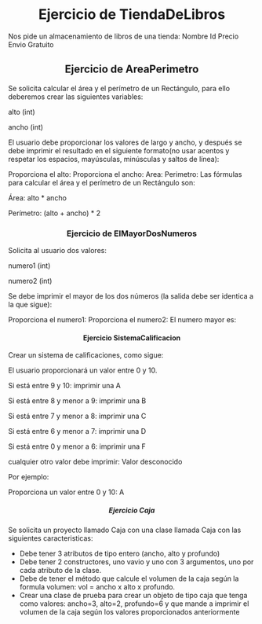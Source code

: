 <h1 align="center">Ejercicio de TiendaDeLibros</h1>

Nos pide un almacenamiento de libros de una tienda:
 Nombre
  Id
  Precio
  Envio Gratuito

<h2 align="center">Ejercicio de AreaPerimetro</h2>
 
Se solicita calcular el área y el perímetro de un Rectángulo, para ello deberemos crear las siguientes variables:

alto (int)

ancho (int)

El usuario debe proporcionar los valores de largo y ancho, y después se debe imprimir el resultado en el siguiente formato(no usar acentos y respetar los espacios, mayúsculas, minúsculas y saltos de línea):

Proporciona el alto:
Proporciona el ancho:
Area: <area>
Perimetro: <perimetro>
Las fórmulas para calcular el área y el perímetro de un Rectángulo son:

Área: alto * ancho

Perímetro: (alto + ancho) * 2

<h3 align="center">Ejercicio de ElMayorDosNumeros</h3>

Solicita al usuario dos valores:

numero1 (int)

numero2 (int)

Se debe imprimir el mayor de los dos números (la salida debe ser identica a la que sigue):

Proporciona el numero1:
Proporciona el numero2:
El numero mayor es:
<numeroMayor>

<h4 align="center">Ejercicio SistemaCalificacion</h4>

Crear un sistema de calificaciones, como sigue:

El usuario proporcionará un valor entre 0 y 10.

Si está entre 9 y 10: imprimir una A

Si está entre 8 y menor a 9: imprimir una B

Si está entre 7 y menor a 8: imprimir una C

Si está entre 6 y menor a 7: imprimir una D

Si está entre 0 y menor a 6: imprimir una F

cualquier otro valor debe imprimir: Valor desconocido

Por ejemplo:

Proporciona un valor entre 0 y 10:
A

<h5 align="center">Ejercicio Caja</h5>

Se solicita un proyecto llamado Caja con una clase llamada Caja con las siguientes caracteristicas:

- Debe tener 3 atributos de tipo entero (ancho, alto y profundo)
- Debe tener 2 constructores, uno vavio y uno con 3 argumentos, uno por cada atributo de la clase.
- Debe de tener el método que calcule el volumen de la caja según la formula volumen:
vol = ancho x alto x profundo. 
- Crear una clase de prueba para crear un objeto de tipo caja que tenga como valores: ancho=3, alto=2, profundo=6 y que mande a imprimir el volumen de la caja según los valores proporcionados anteriormente


